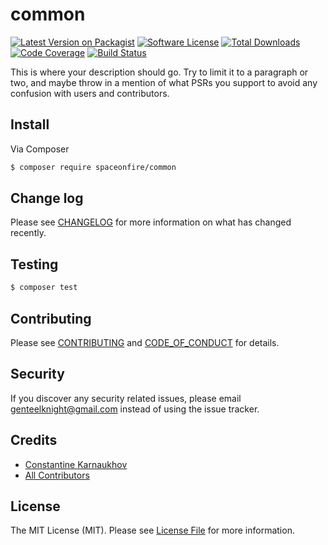# common

[![Latest Version on Packagist][ico-version]][link-packagist]
[![Software License][ico-license]](LICENSE.md)
[![Total Downloads][ico-downloads]][link-downloads]
[![Code Coverage][ico-coverage]][link-actions]
[![Build Status][ico-build-status]][link-actions]

This is where your description should go. Try to limit it to a paragraph or two, and maybe throw in a mention of what
PSRs you support to avoid any confusion with users and contributors.

## Install

Via Composer

```bash
$ composer require spaceonfire/common
```

## Change log

Please see [CHANGELOG](CHANGELOG.md) for more information on what has changed recently.

## Testing

```bash
$ composer test
```

## Contributing

Please see [CONTRIBUTING](CONTRIBUTING.md) and [CODE_OF_CONDUCT](CODE_OF_CONDUCT.md) for details.

## Security

If you discover any security related issues, please email genteelknight@gmail.com instead of using the issue tracker.

## Credits

- [Constantine Karnaukhov][link-author]
- [All Contributors][link-contributors]

## License

The MIT License (MIT). Please see [License File](LICENSE.md) for more information.

[ico-version]: https://img.shields.io/packagist/v/spaceonfire/common.svg?style=flat-square

[ico-license]: https://img.shields.io/badge/license-MIT-brightgreen.svg?style=flat-square

[ico-downloads]: https://img.shields.io/packagist/dt/spaceonfire/common.svg?style=flat-square

[ico-coverage]: https://img.shields.io/endpoint?style=flat-square&url=https%3A%2F%2Fgist.githubusercontent.com%2Fhustlahusky%2Fd62607c1a2e4707959b0142e0ea876cd%2Fraw%2Fspaceonfire-common.json

[ico-build-status]: https://github.com/spaceonfire/common/workflows/Build%20Pipeline/badge.svg

[link-packagist]: https://packagist.org/packages/spaceonfire/common

[link-downloads]: https://packagist.org/packages/spaceonfire/common

[link-author]: https://github.com/hustlahusky

[link-contributors]: ../../contributors

[link-actions]: ../../actions

